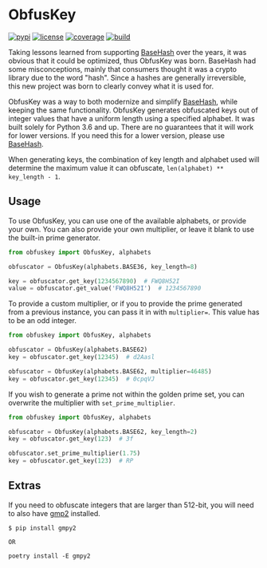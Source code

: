 # ObfusKey

[![pypi][pypi-v]][pypi] [![license][pypi-l]][pypi] [![coverage][codecov-i]][codecov] [![build][workflow-i]][workflow]

Taking lessons learned from supporting [BaseHash][basehash] over the years, it was
obvious that it could be optimized, thus ObfusKey was born. BaseHash had some
misconceptions, mainly that consumers thought it was a crypto library due to the word 
"hash". Since a hashes are generally irreversible, this new project was born to clearly 
convey what it is used for.

ObfusKey was a way to both modernize and simplify [BaseHash][basehash], while keeping
the same functionality. ObfusKey generates obfuscated keys out of integer values that
have a uniform length using a specified alphabet. It was built solely for Python 3.6 and
up. There are no guarantees that it will work for lower versions. If you need this for
a lower version, please use [BaseHash][basehash].

When generating keys, the combination of key length and alphabet used will determine the
maximum value it can obfuscate, `len(alphabet) ** key_length - 1`.

## Usage

To use ObfusKey, you can use one of the available alphabets, or provide your own. You
can also provide your own multiplier, or leave it blank to use the built-in prime
generator.

```python
from obfuskey import ObfusKey, alphabets

obfuscator = ObfusKey(alphabets.BASE36, key_length=8)

key = obfuscator.get_key(1234567890)  # FWQ8H52I
value = obfuscator.get_value('FWQ8H52I')  # 1234567890
```

To provide a custom multiplier, or if you to provide the prime generated from a
previous instance, you can pass it in with `multiplier=`. This value has to be an odd
integer.

```python
from obfuskey import ObfusKey, alphabets

obfuscator = ObfusKey(alphabets.BASE62)
key = obfuscator.get_key(12345)  # d2Aasl

obfuscator = ObfusKey(alphabets.BASE62, multiplier=46485)
key = obfuscator.get_key(12345)  # 0cpqVJ
```

If you wish to generate a prime not within the golden prime set, you can overwrite the
multiplier with `set_prime_multiplier`.

```python
from obfuskey import ObfusKey, alphabets

obfuscator = ObfusKey(alphabets.BASE62, key_length=2)
key = obfuscator.get_key(123)  # 3f

obfuscator.set_prime_multiplier(1.75)
key = obfuscator.get_key(123)  # RP
```

## Extras

If you need to obfuscate integers that are larger than 512-bit, you will need to also
have [gmp2][gmpy2] installed.

```text
$ pip install gmpy2

OR

poetry install -E gmpy2
```

[basehash]: https://github.com/bnlucas/python-basehash
[gmpy2]: https://pypi.org/project/gmpy2/
[pypi]: https://pypi.python.org/pypi/obfuskey
[pypi-v]: https://img.shields.io/pypi/v/obfuskey.svg
[pypi-l]: https://img.shields.io/pypi/l/obfuskey.svg
[codecov]: https://codecov.io/gh/bnlucas/obfuskey
[codecov-i]: https://img.shields.io/codecov/c/github/bnlucas/obfuskey/master.svg
[workflow]: https://github.com/bnlucas/obfuskey/actions?query=branch%3Amain+
[workflow-i]: https://img.shields.io/github/workflow/status/bnlucas/obfuskey/CI/main